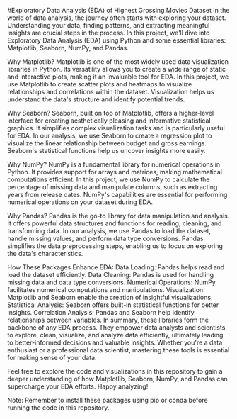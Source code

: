 #Exploratory Data Analysis (EDA) of Highest Grossing Movies Dataset
In the world of data analysis, the journey often starts with exploring your dataset. Understanding your data, finding patterns, and extracting meaningful insights are crucial steps in the process. In this project, we'll dive into Exploratory Data Analysis (EDA) using Python and some essential libraries: Matplotlib, Seaborn, NumPy, and Pandas.

Why Matplotlib?
Matplotlib is one of the most widely used data visualization libraries in Python. Its versatility allows you to create a wide range of static and interactive plots, making it an invaluable tool for EDA. In this project, we use Matplotlib to create scatter plots and heatmaps to visualize relationships and correlations within the dataset. Visualization helps us understand the data's structure and identify potential trends.

Why Seaborn?
Seaborn, built on top of Matplotlib, offers a higher-level interface for creating aesthetically pleasing and informative statistical graphics. It simplifies complex visualization tasks and is particularly useful for EDA. In our analysis, we use Seaborn to create a regression plot to visualize the linear relationship between budget and gross earnings. Seaborn's statistical functions help us uncover insights more easily.

Why NumPy?
NumPy is a fundamental library for numerical operations in Python. It provides support for arrays and matrices, making mathematical computations efficient. In this project, we use NumPy to calculate the percentage of missing data and manipulate columns, such as extracting years from release dates. NumPy's capabilities are essential for performing numerical operations on your dataset during EDA.

Why Pandas?
Pandas is the go-to library for data manipulation and analysis. It offers powerful data structures and functions for reading, cleaning, and transforming data. In our analysis, we use Pandas to load the dataset, handle missing values, and perform data type conversions. Pandas simplifies the data preprocessing steps, enabling us to focus on exploring the data's characteristics.

How These Packages Enhance EDA:
Data Loading: Pandas helps read and load the dataset efficiently.
Data Cleaning: Pandas is used for handling missing data and data type conversions.
Numerical Operations: NumPy facilitates numerical computations and manipulations.
Visualization: Matplotlib and Seaborn enable the creation of insightful visualizations.
Statistical Analysis: Seaborn offers built-in statistical functions for better insights.
Correlation Analysis: Pandas and Seaborn help identify relationships between variables.
In summary, these libraries form the backbone of any EDA process. They empower data analysts and scientists to explore, clean, visualize, and analyze data efficiently, ultimately leading to better-informed decisions and valuable insights. Whether you're a data enthusiast or a professional data scientist, mastering these tools is essential for making sense of your data.

Feel free to explore the code and visualizations in this repository to gain a deeper understanding of how Matplotlib, Seaborn, NumPy, and Pandas can supercharge your EDA efforts. Happy analyzing!

Note: Remember to install these packages using pip or conda before running the code in this repository.
